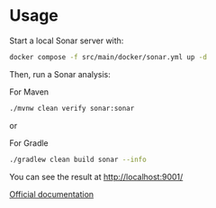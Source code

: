 # Usage

Start a local Sonar server with:

```bash
docker compose -f src/main/docker/sonar.yml up -d
```

Then, run a Sonar analysis:

For Maven

```bash
./mvnw clean verify sonar:sonar
```

or

For Gradle

```bash
./gradlew clean build sonar --info
```

You can see the result at [http://localhost:9001/](http://localhost:9001/)

[Official documentation](https://www.sonarqube.org/)
